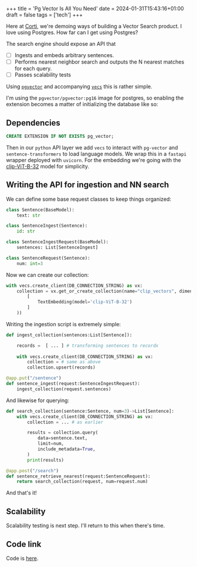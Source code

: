 +++
title = 'Pg Vector Is All You Need'
date = 2024-01-31T15:43:16+01:00
draft = false
tags = ['tech']
+++

Here at [Corti](http://corti.ai/), we're demoing ways of building a Vector Search product.
I love using Postgres.
How far can I get using Postgres?

The search engine should expose an API that

- [ ] Ingests and embeds arbitrary sentences.
- [ ] Performs nearest neighbor search and outputs the N nearest matches for each query.
- [ ] Passes scalability tests

Using [`pgvector`](https://github.com/pgvector/pgvector) and accompanying [`vecs`](https://pypi.org/project/vecs/) this is rather simple.

I'm using the `pgvector/pgvector:pg16` image for postgres, so enabling the extension becomes a matter of initializing the database like so:

## Dependencies

```sql
CREATE EXTENSION IF NOT EXISTS pg_vector;
```

Then in our `python` API layer we add `vecs` to interact with `pg-vector` and `sentence-transformers` to load language models.  We wrap this in a `fastapi` wrapper deployed with `uvicorn`. For the embedding we're going with the [clip-ViT-B-32](https://huggingface.co/sentence-transformers/clip-ViT-B-32) model for simplicity.

## Writing the API for ingestion and NN search

We can define some base request classes to keep things organized:

```python
class Sentence(BaseModel):
    text: str

class SentenceIngest(Sentence):
    id: str

class SentenceIngestRequest(BaseModel):
    sentences: List[SentenceIngest]

class SentenceRequest(Sentence):
    num: int=3
```

Now we can create our collection:

```python
with vecs.create_client(DB_CONNECTION_STRING) as vx:
    collection = vx.get_or_create_collection(name="clip_vectors", dimension=512, adapter=Adapter(
        [
            TextEmbedding(model='clip-ViT-B-32')
        ]
    ))
```

Writing the ingestion script is extremely simple:

```python
def ingest_collection(sentences:List[Sentence]):

    records =  [ ... ] # transforming sentences to recordx
    
    with vecs.create_client(DB_CONNECTION_STRING) as vx:
        collection = # same as above
        collection.upsert(records) 

@app.put("/sentence")
def sentence_ingest(request:SentenceIngestRequest):
    ingest_collection(request.sentences)

```

And likewise for querying:

```python
def search_collection(sentence:Sentence, num=3)->List[Sentence]:
    with vecs.create_client(DB_CONNECTION_STRING) as vx:
        collection = ... # as earlier

        results = collection.query(
            data=sentence.text,
            limit=num,
            include_metadata=True,
        )
        print(results)

@app.post("/search")
def sentence_retrieve_nearest(request:SentenceRequest):
    return search_collection(request, num=request.num)

```

And that's it!

## Scalability

Scalability testing is next step. I'll return to this when there's time.

## Code link

Code is [here](https://github.com/eembees/pg-vector-testing).
